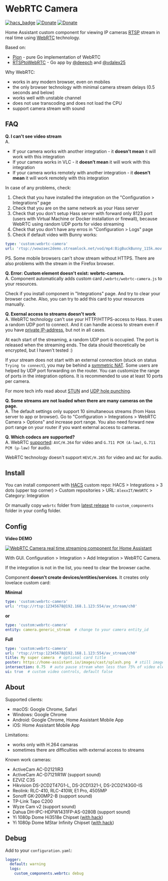 # WebRTC Camera

[![hacs_badge](https://img.shields.io/badge/HACS-Custom-orange.svg)](https://github.com/custom-components/hacs)
[![Donate](https://img.shields.io/badge/donate-Coffee-yellow.svg)](https://www.buymeacoffee.com/AlexxIT)
[![Donate](https://img.shields.io/badge/donate-Yandex-red.svg)](https://money.yandex.ru/to/41001428278477)

Home Assistant custom component for viewing IP cameras [RTSP](https://en.wikipedia.org/wiki/Real_Time_Streaming_Protocol) stream in real time using [WebRTC](https://en.wikipedia.org/wiki/WebRTC) technology.

Based on:
 - [Pion](https://github.com/pion/webrtc) - pure Go implementation of WebRTC 
 - [RTSPtoWebRTC](https://github.com/deepch/RTSPtoWebRTC) - Go app by [@deepch](https://github.com/deepch) and [@vdalex25](https://github.com/vdalex25)
 
Why WebRTC:
- works in any modern browser, even on mobiles
- the only browser technology with minimal camera stream delays (0.5 seconds and below)
- works well with unstable channel
- does not use transcoding and does not load the CPU
- support camera stream with sound

## FAQ

**Q. I can't see video stream**  
A.
- If your camera works with another integration - it **doesn’t mean** it will work with this integration
- If your camera works in VLC - it **doesn’t mean** it will work with this integration
- If your camera works remotely with another integration - it **doesn’t mean** it will work remotely with this integration

In case of any problems, check:

1. Check that you have installed the integration on the "Configuration > Integrations" page
2. Check that you are on the same network as your Hass server
3. Check that you don't setup Hass server with forward only 8123 port (users with Virtual Machine or Docker installation or firewall), because WebRTC using random UDP ports for video streaming
4. Check that you don't have any erros in "Configuration > Logs" page
5. Check if default video with Bunny works:

```yaml
type: 'custom:webrtc-camera'
url: 'rtsp://wowzaec2demo.streamlock.net/vod/mp4:BigBuckBunny_115k.mov'
```

PS. Some mobile browsers can't show stream without HTTPS. There are also problems with the stream in the Firefox browser.

**Q. Error: Custom element doesn't exist: webrtc-camera.**  
A. Component automatically adds custom card `/webrtc/webrtc-camera.js` to your resources.

Check if you install component in "Integrations" page. And try to clear your browser cache. Also, you can try to add this card to your resources manually.

**Q. Exernal access to streams doesn't work**  
A. WebRTC technology can't use your HTTP/HTTPS-access to Hass. It uses a random UDP port to connect. And it can handle access to stream even if you have [private IP-address](https://help.keenetic.com/hc/en-us/articles/213965789), but not in all cases.

At each start of the streaming, a random UDP port is occupied. The port is released when the streaming ends. The data should theoretically be encrypted, but I haven't tested :)

If your stream does not start with an external connection (stuck on status `Trying to connect`), you may be behind a [symmetric NAT](https://en.wikipedia.org/wiki/Network_address_translation#Symmetric_NAT). Some users are helped by UDP port forwarding on the router. You can customize the range of ports in the integration options. It is recommended to use at least 10 ports per camera.

For more tech info read about [STUN](https://en.wikipedia.org/wiki/STUN) and [UDP hole punching](https://en.wikipedia.org/wiki/UDP_hole_punching).

**Q. Some streams are not loaded when there are many cameras on the page.**  
A. The default settings only support 10 simultaneous streams (from Hass server to app or browser). Go to "Configuration > Integrations > WebRTC Camera > Options" and increase port range. You also need forward new port range on your router if you want external access to cameras.

**Q. Which codecs are supported?**  
A. WebRTC [supported](https://developer.mozilla.org/en-US/docs/Web/Media/Formats/WebRTC_codecs): `AVC/H.264` for video and `G.711 PCM (A-law)`, `G.711 PCM (µ-law)` for audio.

WebRTC technology doesn't support `HEVC/H.265` for video and `AAC` for audio.

## Install

You can install component with [HACS](https://hacs.xyz/) custom repo: HACS > Integrations > 3 dots (upper top corner) > Custom repositories > URL: `AlexxIT/WebRTC` > Category: Integration

Or manually copy `webrtc` folder from [latest release](https://github.com/AlexxIT/WebRTC/releases/latest) to `custom_components` folder in your config folder. 

## Config

**Video DEMO**

[![WebRTC Camera real time streaming component for Home Assistant](https://img.youtube.com/vi/2otE2dc6OAA/mqdefault.jpg)](https://www.youtube.com/watch?v=2otE2dc6OAA)

With GUI. Configuration > Integration > Add Integration > WebRTC Camera.

If the integration is not in the list, you need to clear the browser cache.

Component **doesn't create devices/entities/services**. It creates only lovelace custom card:

**Minimal**

```yaml
type: 'custom:webrtc-camera'
url: 'rtsp://rtsp:12345678@192.168.1.123:554/av_stream/ch0'
```

**or**

```yaml
type: 'custom:webrtc-camera'
entity: camera.generic_stream  # change to your camera entity_id
```

**Full**

```yaml
type: 'custom:webrtc-camera'
url: 'rtsp://rtsp:12345678@192.168.1.123:554/av_stream/ch0'
title: My super camera  # optional card title
poster: https://home-assistant.io/images/cast/splash.png  # still image when stream is loading
intersection: 0.75  # auto pause stream when less than 75% of video element is in the screen, 50% by default
ui: true  # custom video controls, default false
```

## About

Supported clients:
- macOS: Google Chrome, Safari
- Windows: Google Chrome
- Android: Google Chrome, Home Assistant Mobile App
- iOS: Home Assistant Mobile App

Limitations:
- works only with H.264 camaras
- sometimes there are difficulties with external access to streams

Known work cameras:
- ActiveCam AC-D2121IR3 
- ActiveCam AC-D7121IR1W (support sound)
- EZVIZ C3S  
- Hikvision DS-2CD2T47G1-L, DS-2CD1321-I, DS-2CD2143G0-IS  
- Reolink: RLC-410, RLC-410W, E1 Pro, 4505MP
- Sonoff GK-200MP2-B (support sound)  
- TP-Link Tapo C200
- Wyze Cam v2 (support sound)
- Dahua DH-IPC-HDPW1431FP-AS-0280B (support sound)
- Yi 1080p Dome Hi3518e Chipset ([with hack](https://github.com/alienatedsec/yi-hack-v5))
- Yi 1080p Dome MStar Infinity Chipset ([with hack](https://github.com/roleoroleo/yi-hack-MStar))

## Debug

Add to your `configuration.yaml`:

```yaml
logger:
  default: warning
  logs:
    custom_components.webrtc: debug
```